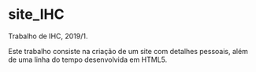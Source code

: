 # site_IHC
Trabalho de IHC, 2019/1. 

Este trabalho consiste na criação de um site com detalhes pessoais, além de uma linha do tempo desenvolvida em HTML5. 
